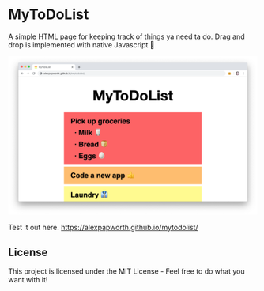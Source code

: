 # MyToDoList

A simple HTML page for keeping track of things ya need ta do. Drag and drop is implemented with native Javascript 🤙

![A screenshot of the webpage](image/screenshot.png)

Test it out here. https://alexpapworth.github.io/mytodolist/

## License

This project is licensed under the MIT License - Feel free to do what you want with it!